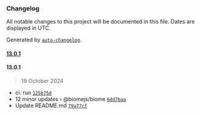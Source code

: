 ### Changelog

All notable changes to this project will be documented in this file. Dates are displayed in UTC.

Generated by [`auto-changelog`](https://github.com/CookPete/auto-changelog).

#### [13.0.1](https://github.com/synopkg/synopkg/compare/13.0.1...13.0.1)

#### 13.0.1

> 19 October 2024

- ci: run [`125b75d`](https://github.com/synopkg/synopkg/commit/125b75da449639f2c66cb77f981e75f997e0604d)
- 12 minor updates › @biomejs/biome [`6dd7baa`](https://github.com/synopkg/synopkg/commit/6dd7baa09a949a32e1fada5ac6d368ce7d8c2226)
- Update README.md [`79a77cf`](https://github.com/synopkg/synopkg/commit/79a77cf32a8f41fed7028dea28e629951bc796dd)
